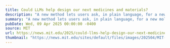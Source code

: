 ```yaml
---
title: Could LLMs help design our next medicines and materials?
description: "A new method lets users ask, in plain language, for a new molecule with certain properties, and receive a detailed description of how to synthesize it."
summary: "A new method lets users ask, in plain language, for a new molecule with certain properties, and receive a detailed description of how to synthesize it."
pubDate: Wed, 09 Apr 2025 00:00:00 -0400
source: MIT
url: https://news.mit.edu/2025/could-llms-help-design-our-next-medicines-and-materials-0409
thumbnail: "https://news.mit.edu/sites/default/files/images/202504/MIT-inverse-molecule-01-press.jpg"
---
```


